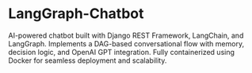 # LangGraph-Chatbot
AI-powered chatbot built with Django REST Framework, LangChain, and LangGraph. Implements a DAG-based conversational flow with memory, decision logic, and OpenAI GPT integration. Fully containerized using Docker for seamless deployment and scalability.
